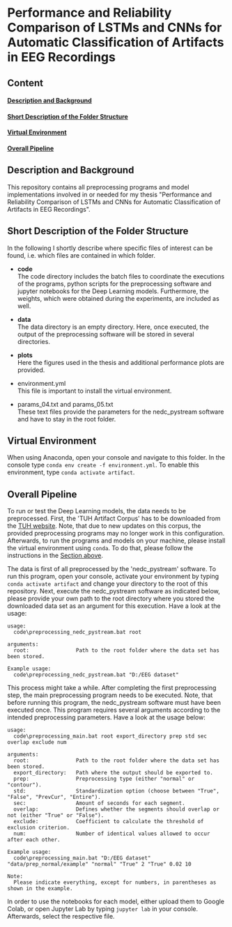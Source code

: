 # Performance and Reliability Comparison of LSTMs and CNNs for Automatic Classification of Artifacts in EEG Recordings

## Content
#### [Description and Background](#description)
#### [Short Description of the Folder Structure](#navigation)
#### [Virtual Environment](#virtualenv)
#### [Overall Pipeline](#pipeline)

## Description and Background <a name="description"></a>
This repository contains all preprocessing programs and model implementations involved in or needed for my thesis "Performance and Reliability Comparison of LSTMs and CNNs for Automatic Classification of Artifacts in EEG Recordings".

## Short Description of the Folder Structure  <a name="navigation"></a>
In the following I shortly describe where specific files of interest can be found, i.e. which files are contained in which folder.

- **code** \
  The code directory includes the batch files to coordinate the executions of the programs, python scripts for the preprocessing software and jupyter notebooks for the Deep Learning models. Furthermore, the weights, which were obtained during the experiments, are included as well.

- **data** \
  The data directory is an empty directory. Here, once executed, the output of the preprocessing software will be stored in several directories.

- **plots** \
  Here the figures used in the thesis and additional performance plots are provided.

- environment.yml \
  This file is important to install the virtual environment.

- params_04.txt and params_05.txt \
  These text files provide the parameters for the nedc_pystream software and have to stay in the root folder.


## Virtual Environment <a name="virtualenv"></a>
When using Anaconda, open your console and navigate to this folder. In the console type `conda env create -f environment.yml`. To enable this environment, type `conda activate artifact`.


## Overall Pipeline <a name="pipeline"></a>
To run or test the Deep Learning models, the data needs to be preprocessed. First, the 'TUH Artifact Corpus' has to be downloaded from the [TUH website](https://isip.piconepress.com/projects/tuh_eeg/html/downloads.shtml). Note, that due to new updates on this corpus, the provided preprocessing programs may no longer work in this configuration. Afterwards, to run the programs and models on your machine, please install the virtual environment using `conda`. To do that, please follow the instructions in the [Section above](#virtualenv).

The data is first of all preprocessed by the 'nedc_pystream' software. To run this program, open your console, activate your environment by typing `conda activate artifact` and change your directory to the root of this repository. Next, execute the nedc_pystream software as indicated below, please provide your own path to the root directory where you stored the downloaded data set as an argument for this execution. Have a look at the usage:
```
usage:
  code\preprocessing_nedc_pystream.bat root

arguments:
  root:               Path to the root folder where the data set has been stored.

Example usage:
  code\preprocessing_nedc_pystream.bat "D:/EEG dataset"
```
This process might take a while. After completing the first preprocessing step, the main preprocessing program needs to be executed. Note, that before running this program, the nedc_pystream software must have been executed once. This program requires several arguments according to the intended preprocessing parameters. Have a look at the usage below:
```
usage:
  code\preprocessing_main.bat root export_directory prep std sec overlap exclude num

arguments:
  root:               Path to the root folder where the data set has been stored.
  export_directory:   Path where the output should be exported to.
  prep:               Preprocessing type (either "normal" or "contour").
  std:                Standardization option (choose between "True", "False", "PrevCur", "Entire").
  sec:                Amount of seconds for each segment.
  overlap:            Defines whether the segments should overlap or not (either "True" or "False").
  exclude:            Coefficient to calculate the threshold of exclusion criterion.
  num:                Number of identical values allowed to occur after each other.

Example usage:
  code\preprocessing_main.bat "D:/EEG dataset" "data/prep_normal/example" "normal" "True" 2 "True" 0.02 10

Note:
  Please indicate everything, except for numbers, in parentheses as shown in the example.
```

In order to use the notebooks for each model, either upload them to Google Colab, or open Jupyter Lab by typing `jupyter lab` in your console. Afterwards, select the respective file.
